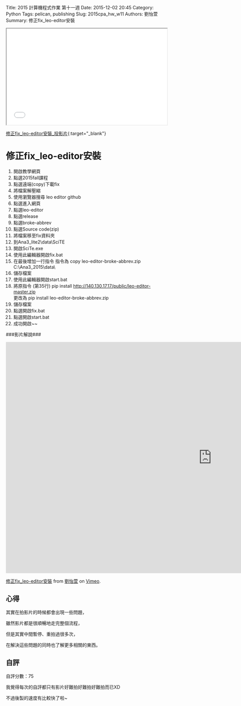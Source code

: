 Title: 2015 計算機程式作業 第十一週
Date: 2015-12-02 20:45
Category: Python
Tags: pelican, publishing
Slug: 2015cpa_hw_w11
Authors: 劉怡萱
Summary: 修正fix_leo-editor安裝



<iframe src="40423103_cp_w11_p.html" width="500" height="300"></iframe>

[修正fix_leo-editor安裝_投影片](40423103_cp_w11.html){:target="_blank"}

修正fix_leo-editor安裝
=================
                    
                            
                            
                            
1. 開啟教學網頁
2. 點選2015fall課程
3. 點選遠端(copy)下載fix
4. 將檔案解壓縮
5. 使用瀏覽器搜尋 leo editor github
6. 點選進入網頁
7. 點選leo-editor
8. 點選release
9. 點選broke-abbrev
10. 點選Source code(zip)
11. 將檔案移至fix資料夾
12. 到Ana3_lite2\data\SciTE
13. 開啟SciTe.exe 
14. 使用此編輯器開啟fix.bat
15. 在最後增加一行指令
      指令為  copy leo-editor-broke-abbrev.zip C:\Ana3_2015\data\                            
16. 儲存檔案
17. 使用此編輯器開啟start.bat
18. 將原指令 (第35行) pip install http://140.130.17.17/public/leo-editor-master.zip           
     更改為 pip install leo-editor-broke-abbrev.zip
19. 儲存檔案
20. 點選開啟fix.bat
21. 點選開啟start.bat
22. 成功開啟~~
                            
                            
                            
###影片解說###
                            
                            

<iframe src="https://player.vimeo.com/video/147597320" width="1280" height="720" frameborder="0" webkitallowfullscreen mozallowfullscreen allowfullscreen></iframe> <p><a href="https://vimeo.com/147597320">修正fix_leo-editor安裝</a> from <a href="https://vimeo.com/user45467634">劉怡萱</a> on <a href="https://vimeo.com">Vimeo</a>.</p>
                                
                                
                                
                                
                                
心得
-------
其實在拍影片的時候都會出現一些問題，
                
雖然影片都是很順暢地走完整個流程，
                
但是其實中間暫停、重拍過很多次，
                
在解決這些問題的同時也了解更多相關的東西。
                        
                            
                            
                            
自評
--------
自評分數：75
                        
我覺得每次的自評都只有影片好難拍好難拍好難拍而已XD
                                    
不過後製的速度有比較快了啦~


 